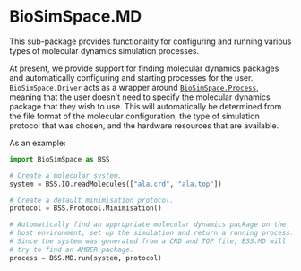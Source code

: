 # BioSimSpace.MD

This sub-package provides functionality for configuring and running various
types of molecular dynamics simulation processes.

At present, we provide support for finding molecular dynamics packages and
automatically configuring and starting processes for the user.
`BioSimSpace.Driver` acts as a wrapper around [`BioSimSpace.Process`](../Process),
meaning that the user doesn't need to specify the molecular dynamics
package that they wish to use. This will automatically be determined from
the file format of the molecular configuration, the type of simulation
protocol that was chosen, and the hardware resources that are available.

As an example:

```python
import BioSimSpace as BSS

# Create a molecular system.
system = BSS.IO.readMolecules(["ala.crd", "ala.top"])

# Create a default minimisation protocol.
protocol = BSS.Protocol.Minimisation()

# Automatically find an appropriate molecular dynamics package on the
# host environment, set up the simulation and return a running process.
# Since the system was generated from a CRD and TOP file, BSS.MD will
# try to find an AMBER package.
process = BSS.MD.run(system, protocol)
```
